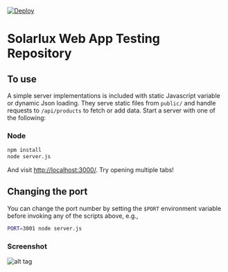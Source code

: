 [![Deploy](https://www.herokucdn.com/deploy/button.png)](https://heroku.com/deploy)

# Solarlux Web App Testing Repository 

## To use

A simple server implementations is included with static Javascript variable or dynamic Json loading. They serve static files from `public/` and handle requests to `/api/products` to fetch or add data. Start a server with one of the following:

### Node

```sh
npm install
node server.js
```
And visit <http://localhost:3000/>. Try opening multiple tabs!
 
## Changing the port

You can change the port number by setting the `$PORT` environment variable before invoking any of the scripts above, e.g.,

```sh
PORT=3001 node server.js
```
### Screenshot
![alt tag](https://raw.githubusercontent.com/slx-dev/react-testing/masteer/screenshot.png)
